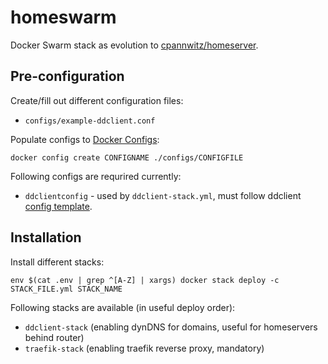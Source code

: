 # homeswarm
Docker Swarm stack as evolution to [cpannwitz/homeserver](https://github.com/cpannwitz/homeserver).

## Pre-configuration
Create/fill out different configuration files:
- `configs/example-ddclient.conf`

Populate configs to [Docker Configs](https://docs.docker.com/engine/swarm/configs/):
```
docker config create CONFIGNAME ./configs/CONFIGFILE
```

Following configs are requrired currently:
- `ddclientconfig` - used by `ddclient-stack.yml`, must follow ddclient [config template](https://github.com/ddclient/ddclient/blob/develop/ddclient.conf.in).

## Installation

Install different stacks:
```
env $(cat .env | grep ^[A-Z] | xargs) docker stack deploy -c STACK_FILE.yml STACK_NAME
```

Following stacks are available (in useful deploy order):
- `ddclient-stack` (enabling dynDNS for domains, useful for homeservers behind router)
- `traefik-stack` (enabling traefik reverse proxy, mandatory)